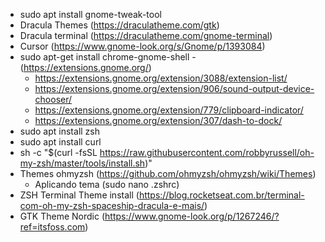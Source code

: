  - sudo apt install gnome-tweak-tool
 - Dracula Themes (https://draculatheme.com/gtk)
 - Dracula terminal (https://draculatheme.com/gnome-terminal)
 - Cursor (https://www.gnome-look.org/s/Gnome/p/1393084)
 - sudo apt-get install chrome-gnome-shell - (https://extensions.gnome.org/)
   - https://extensions.gnome.org/extension/3088/extension-list/
   - https://extensions.gnome.org/extension/906/sound-output-device-chooser/
   - https://extensions.gnome.org/extension/779/clipboard-indicator/
   - https://extensions.gnome.org/extension/307/dash-to-dock/
 - sudo apt install zsh
 - sudo apt install curl
 - sh -c "$(curl -fsSL https://raw.githubusercontent.com/robbyrussell/oh-my-zsh/master/tools/install.sh)"
 - Themes ohmyzsh (https://github.com/ohmyzsh/ohmyzsh/wiki/Themes)
    - Aplicando tema (sudo nano .zshrc)
- ZSH Terminal Theme install (https://blog.rocketseat.com.br/terminal-com-oh-my-zsh-spaceship-dracula-e-mais/)
- GTK Theme Nordic (https://www.gnome-look.org/p/1267246/?ref=itsfoss.com)
